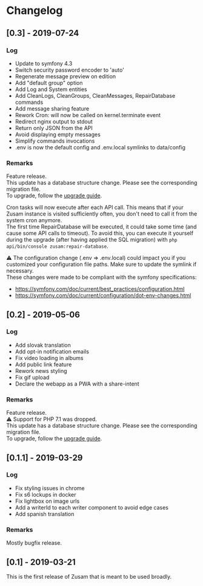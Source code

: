 # Changelog

## [0.3] - 2019-07-24

### Log
- Update to symfony 4.3
- Switch security password encoder to 'auto'
- Regenerate message preview on edition
- Add "default group" option
- Add Log and System entities
- Add CleanLogs, CleanGroups, CleanMessages, RepairDatabase commands
- Add message sharing feature
- Rework Cron: will now be called on kernel.terminate event
- Redirect nginx output to stdout
- Return only JSON from the API
- Avoid displaying empty messages
- Simplify commands invocations
- .env is now the default config and .env.local symlinks to data/config

### Remarks
Feature release.  
This update has a database structure change. Please see the corresponding migration file.  
To upgrade, follow the [upgrade guide](https://github.com/nrobinaubertin/zusam/blob/master/documentation/update.md).

Cron tasks will now execute after each API call. This means that if your Zusam instance is visited sufficiently often, you don't need to call it from the system cron anymore.  
The first time RepairDatabase will be executed, it could take some time (and cause some API calls to timeout). To avoid this, you can execute it yourself during the upgrade (after having applied the SQL migration) with `php api/bin/console zusam:repair-database`.

:warning: The configuration change (.env => .env.local) could impact you if you customized your configuration file paths. Make sure to update the symlink if necessary.  
These changes were made to be compliant with the symfony specifications:
- https://symfony.com/doc/current/best_practices/configuration.html
- https://symfony.com/doc/current/configuration/dot-env-changes.html

## [0.2] - 2019-05-06

### Log
- Add slovak translation
- Add opt-in notification emails
- Fix video loading in albums
- Add public link feature
- Rework news styling
- Fix gif upload
- Declare the webapp as a PWA with a share-intent

### Remarks
Feature release.  
:warning: Support for PHP 7.1 was dropped.  
This update has a database structure change. Please see the corresponding migration file.  
To upgrade, follow the [upgrade guide](https://github.com/nrobinaubertin/zusam/blob/master/documentation/update.md).


## [0.1.1] - 2019-03-29

### Log
- Fix styling issues in chrome
- Fix s6 lockups in docker
- Fix lightbox on image urls
- Add a writerId to each writer component to avoid edge cases
- Add spanish translation

### Remarks
Mostly bugfix release.

## [0.1] - 2019-03-21
This is the first release of Zusam that is meant to be used broadly.

